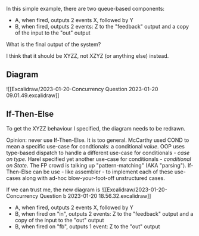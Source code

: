 In this simple example, there are two queue-based components:
- A, when fired, outputs 2 events X, followed by Y
- B, when fired, outputs 2 events: Z to the "feedback" output and a copy of the input to the "out" output

What is the final output of the system?

I think that it should be XYZZ, not XZYZ (or anything else) instead.

## Diagram
![[Excalidraw/2023-01-20-Concurrency Question 2023-01-20 09.01.49.excalidraw]]

## If-Then-Else

To get the XYZZ behaviour I specified, the diagram needs to be redrawn.

Opinion: never use If-Then-Else.  It is too general.  McCarthy used COND to mean a specific use-case for condtionals: a conditional *value*.  OOP uses type-based dispatch to handle a different use-case for conditionals - *case on type*.  Harel specified yet another use-case for conditionals - *conditional on State*.  The FP crowd is talking up "pattern-matching" (AKA "parsing").  If-Then-Else can be use - like assembler - to implement each of these use-cases along with ad-hoc blow-your-foot-off unstructured cases.

If we can trust me, the new diagram is
![[Excalidraw/2023-01-20-Concurrency Question b 2023-01-20 18.56.32.excalidraw]]
- A, when fired, outputs 2 events X, followed by Y
- B, when fired on "in", outputs 2 events: Z to the "feedback" output and a copy of the input to the "out" output
- B, when fired on "fb", outputs 1 event: Z to the "out" output
